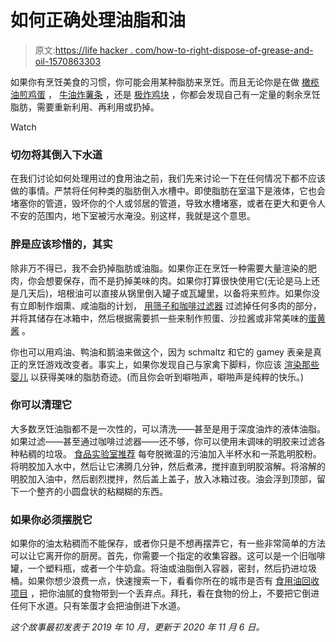# 如何正确处理油脂和油

> 原文:[https://life hacker . com/how-to-right-dispose-of-grease-and-oil-1570863303](https://lifehacker.com/how-to-properly-dispose-of-grease-and-oil-1570863303)

如果你有烹饪美食的习惯，你可能会用某种脂肪来烹饪。而且无论你是在做 [橄榄油煎鸡蛋](https://skillet.lifehacker.com/how-to-make-the-best-steak-and-eggs-1835806413) ， [牛油炸薯条](https://skillet.lifehacker.com/make-retro-mcdonalds-fries-with-beef-tallow-1838259817) ，还是 [极炸鸡块](https://skillet.lifehacker.com/you-can-make-chick-fil-a-style-chicken-nuggets-at-home-1837284801) ，你都会发现自己有一定量的剩余烹饪脂肪，需要重新利用、再利用或扔掉。

Watch

### **切勿将其倒入下水道**

在我们讨论如何处理用过的食用油之前，我们先来讨论一下在任何情况下都不应该做的事情。严禁将任何种类的脂肪倒入水槽中。即使脂肪在室温下是液体，它也会堵塞你的管道，毁坏你的个人或邻居的管道，导致水槽堵塞，或者在更大和更令人不安的范围内，地下室被污水淹没。别这样，我就是这个意思。

### **胖是应该珍惜的，其实**

除非万不得已，我不会扔掉脂肪或油脂。如果你正在烹饪一种需要大量渲染的肥肉，你会想要保存，而不是扔掉美味的肉。如果你打算很快使用它(无论是马上还是几天后)，培根油可以直接从锅里倒入罐子或瓦罐里，以备将来煎炸。如果你没有立即制作烟熏、咸油脂的计划， [用筛子和咖啡过滤器](https://lifehacker.com/how-to-collect-store-and-cook-with-bacon-grease-1833410977) 过滤掉任何多肉的部分，并将其储存在冰箱中，然后根据需要抓一些来制作煎蛋、沙拉酱或非常美味的[蛋黄酱](https://skillet.lifehacker.com/why-you-should-save-every-drop-of-bacon-grease-1829607931) 。

你也可以用鸡油、鸭油和鹅油来做这个，因为 schmaltz 和它的 gamey 表亲是真正的烹饪游戏改变者。事实上，如果你发现自己与家禽下脚料，你应该 [渲染那些婴儿](https://skillet.lifehacker.com/render-poultry-scraps-and-gain-excellent-cooking-fat-1821958410) 以获得美味的脂肪奇迹。(而且你会听到噼啪声，噼啪声是纯粹的快乐。)

### **你可以清理它**

大多数烹饪油脂都不是一次性的，可以清洗——甚至是用于深度油炸的液体油脂。如果过滤——甚至通过咖啡过滤器——还不够，你可以使用未调味的明胶来过滤各种粘稠的垃圾。 [食品实验室推荐](https://skillet.lifehacker.com/use-gelatin-and-water-to-clean-used-cooking-oil-and-use-1782763677) 每夸脱微温的污油加入半杯水和一茶匙明胶粉。将明胶加入水中，然后让它沸腾几分钟，然后煮沸，搅拌直到明胶溶解。将溶解的明胶加入油中，然后剧烈搅拌，然后盖上盖子，放入冰箱过夜。油会浮到顶部，留下一个整齐的小圆盘状的粘糊糊的东西。

### 如果你必须摆脱它

如果你的油太粘稠而不能保存，或者你只是不想再摆弄它，有一些非常简单的方法可以让它离开你的厨房。首先，你需要一个指定的收集容器。这可以是一个旧咖啡罐，一个塑料瓶，或者一个牛奶盒。将油或油脂倒入容器，密封，然后扔进垃圾桶。如果你想少浪费一点，快速搜索一下，看看你所在的城市是否有 [食用油回收项目](https://choosesq.com/used-cooking-oil-recycling/home-cooking-oil/) ，把你油腻的食物带到一个丢弃点。拜托，看在食物的份上，不要把它倒进任何下水道。只有笨蛋才会把油倒进下水道。

*这个故事最初发表于 2019 年 10 月，更新于 2020 年 11 月 6 日。*